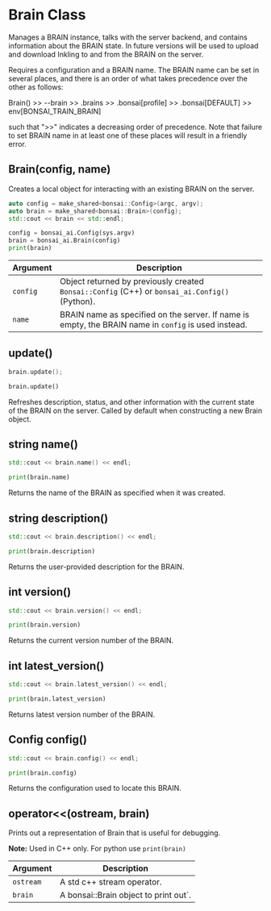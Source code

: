 # Brain Class

Manages a BRAIN instance, talks with the server backend, and contains
information about the BRAIN state. In future versions will be used to upload
and download Inkling to and from the BRAIN on the server.

Requires a configuration and a BRAIN name. The BRAIN name can be set in
several places, and there is an order of what takes precedence over the other as follows:

Brain() >> --brain >> .brains >> .bonsai[profile] >> .bonsai[DEFAULT] >> env[BONSAI_TRAIN_BRAIN]

such that ">>" indicates a decreasing order of precedence. Note that failure to set
BRAIN name in at least one of these places will result in a friendly error.

## Brain(config, name)
Creates a local object for interacting with an existing BRAIN on the server.

```cpp
auto config = make_shared<bonsai::Config>(argc, argv);
auto brain = make_shared<bonsai::Brain>(config);
std::cout << brain << std::endl;
```

```python
config = bonsai_ai.Config(sys.argv)
brain = bonsai_ai.Brain(config)
print(brain)
```

| Argument | Description |
| ---      | ---         |
| `config` | Object returned by previously created `Bonsai::Config` (C++) or `bonsai_ai.Config()` (Python). |
| `name`   | BRAIN name as specified on the server. If name is empty, the BRAIN name in `config` is used instead. |

## update()
```cpp
brain.update();
```

```python
brain.update()
```
Refreshes description, status, and other information with the current state of the BRAIN on the server.
Called by default when constructing a new Brain object.

## string name()
```cpp
std::cout << brain.name() << endl;
```

```python
print(brain.name)
```

Returns the name of the BRAIN as specified when it was created.

## string description()
```cpp
std::cout << brain.description() << endl;
```

```python
print(brain.description)
```

Returns the user-provided description for the BRAIN.

## int version()
```cpp
std::cout << brain.version() << endl;
```

```python
print(brain.version)
```

Returns the current version number of the BRAIN.

## int latest_version()
```cpp
std::cout << brain.latest_version() << endl;
```

```python
print(brain.latest_version)
```

Returns latest version number of the BRAIN.

## Config config()
```cpp
std::cout << brain.config() << endl;
```

```python
print(brain.config)
```

Returns the configuration used to locate this BRAIN.

## operator<<(ostream, brain)
Prints out a representation of Brain that is useful for debugging.

**Note:** Used in C++ only. For python use `print(brain)`

| Argument  | Description |
| ---       | ---         |
| `ostream` | A std c++ stream operator. |
| `brain`   | A bonsai::Brain object to print out`. |

